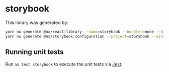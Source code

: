 # storybook

This library was generated by:

```sh
yarn nx generate @nx/react:library --name=storybook --bundler=none --directory=libs --compiler=swc --projectNameAndRootFormat=derived --style=none --unitTestRunner=none --no-interactive
yarn nx generate @nx/storybook:configuration --project=storybook --uiFramework=@storybook/react-vite --no-interactive
```

## Running unit tests

Run `nx test storybook` to execute the unit tests via [Jest](https://jestjs.io).

